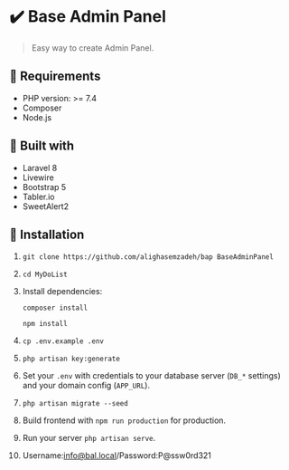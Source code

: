 ✔️ Base Admin Panel
======================
>  Easy way to create Admin Panel.
> 
## 🔌 Requirements

- PHP version: >= 7.4
- Composer
- Node.js


## 🧰 Built with

- Laravel 8
- Livewire
- Bootstrap 5
- Tabler.io
- SweetAlert2


## 🧾 Installation

1. `git clone https://github.com/alighasemzadeh/bap BaseAdminPanel`
2. `cd MyDoList`
3. Install dependencies:

   `composer install`

   `npm install`

4. `cp .env.example .env`
5. `php artisan key:generate`
6. Set your `.env` with credentials to your database server (`DB_*` settings) and your domain config (`APP_URL`).
7. `php artisan migrate --seed`
8. Build frontend with `npm run production` for production.
9. Run your server `php artisan serve`.
10. Username:info@bal.local/Password:P@ssw0rd321
